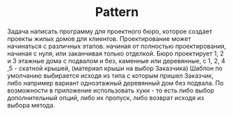 <h1 align="center">Pattern</h1>
<a >
  Задача написать программу для проектного бюро, которое создает проекты жилых домов для клиентов. Проектирование может начинаться с различных этапов. начиная от полностью проектирования, начиная с нуля, или заканчивая только отделкой. Бюро проектирует 1, 2 и 3 этажные дома с подвалом и без, каменные или деревянные, с 1, 2, 4 ,5 - скатной крышей, (материал крыши на выбор Заказчика)
Шаблон по умолчанию выбирается исходя из типа с которым пришел Заказчик, либо например вариант одноэтажный деревянный дом без подвала. По возможности в приложение использовать хуки - то есть либо выбор дополнительный опций, либо их пропуск, либо возврат исходя из выбора метода.
</a>
